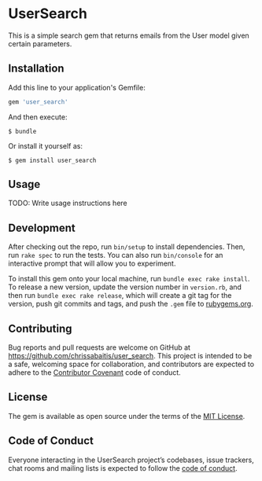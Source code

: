# UserSearch

This is a simple search gem that returns emails from the User model given certain parameters.

## Installation

Add this line to your application's Gemfile:

```ruby
gem 'user_search'
```

And then execute:

    $ bundle

Or install it yourself as:

    $ gem install user_search

## Usage

TODO: Write usage instructions here

## Development

After checking out the repo, run `bin/setup` to install dependencies. Then, run `rake spec` to run the tests. You can also run `bin/console` for an interactive prompt that will allow you to experiment.

To install this gem onto your local machine, run `bundle exec rake install`. To release a new version, update the version number in `version.rb`, and then run `bundle exec rake release`, which will create a git tag for the version, push git commits and tags, and push the `.gem` file to [rubygems.org](https://rubygems.org).

## Contributing

Bug reports and pull requests are welcome on GitHub at https://github.com/chrissabaitis/user_search. This project is intended to be a safe, welcoming space for collaboration, and contributors are expected to adhere to the [Contributor Covenant](http://contributor-covenant.org) code of conduct.

## License

The gem is available as open source under the terms of the [MIT License](https://opensource.org/licenses/MIT).

## Code of Conduct

Everyone interacting in the UserSearch project’s codebases, issue trackers, chat rooms and mailing lists is expected to follow the [code of conduct](https://github.com/chrissabaitis/user_search/blob/master/CODE_OF_CONDUCT.md).
